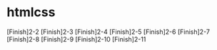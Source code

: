# htmlcss
[Finish]2-2
[Finish]2-3
[Finish]2-4
[Finish]2-5
[Finish]2-6
[Finish]2-7
[Finish]2-8
[Finish]2-9
[Finish]2-10
[Finish]2-11